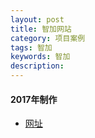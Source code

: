 ```yaml
---
layout: post
title: 智加网站
category: 项目案例
tags: 智加
keywords: 智加
description: 
---
```



#### 2017年制作

- [网址](http://139.196.241.66/goodmuu/)